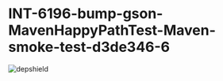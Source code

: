 # INT-6196-bump-gson-MavenHappyPathTest-Maven-smoke-test-d3de346-6

![depshield](https://dev1.dev.depshield.sonatype.org/badges/depshield-testing/INT-6196-bump-gson-MavenHappyPathTest-Maven-smoke-test-d3de346-6/depshield.svg)